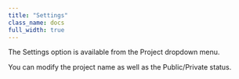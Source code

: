 ```yaml
---
title: "Settings"
class_name: docs
full_width: true
---
```


The Settings option is available from the Project dropdown menu.

You can modify the project name as well as the Public/Private status.


